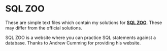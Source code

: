 # SQL ZOO 

These are simple text files which contain
my solutions for **[SQL ZOO](https://sqlzoo.net/wiki/SQL_Tutorial)**.
These may differ from the official solutions.

SQL ZOO is  a website where you can practice SQL statements against a database.
Thanks to Andrew Cumming for providing his website. 

